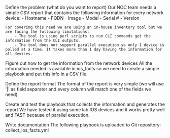 Define the problem (what do you want to report)
	Our NOC team needs a simple CSV report that contains the following information for every network device:
		- Hostname
		- FQDN
		- Image
		- Model
		- Serial #
		- Version

	For covering this need we are using an in-house inventory tool but we are facing the following limitations:
		- The tool is using perl scripts to run CLI commands get the information from the CLI outputs.
		- The tool does not support parallel execution so only 1 device is polled at a time. It takes more than 1 day having the information for all devices.
	
Figure out how to get the information from the network devices
	All the information needed is available in ios_facts so we need to create a simple playbook and put this info in a CSV file.

Define the report format
	The format of the report is very simple (we will use '|' as field separator and every column will match one of the fields we need).

Create and test the playbook that collects the information and generates the report
	We have tested it using some lab IOS devices and it works pretty well and FAST because of parallel execution.

Write documentation
	The following playbook is uploaded to Git repository:
		collect_ios_facts.yml
